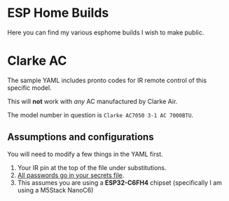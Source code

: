 # ESP Home Builds

Here you can find my various esphome builds I wish to make public.

# Clarke AC

The sample YAML includes pronto codes for IR remote control of this specific model.

This will **not** work with *any* AC manufactured by Clarke Air.

The model number in question is `Clarke AC7050 3-1 AC 7000BTU`.

## Assumptions and configurations

You will need to modify a few things in the YAML first.

1. Your IR pin at the top of the file under substitutions.
2. [All passwords go in your secrets file][1].
3. This assumes you are using a **ESP32-C6FH4** chipset (specifically I am using a M5Stack NanoC6)

[1]: https://esphome.io/guides/yaml.html#secrets-and-the-secrets-yaml-file